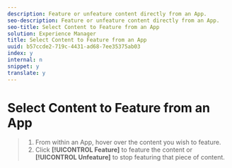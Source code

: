 ```yaml
---
description: Feature or unfeature content directly from an App.
seo-description: Feature or unfeature content directly from an App.
seo-title: Select Content to Feature from an App
solution: Experience Manager
title: Select Content to Feature from an App
uuid: b57ccde2-719c-4431-ad68-7ee35375ab03
index: y
internal: n
snippet: y
translate: y
---
```


# Select Content to Feature from an App


>1. From within an App, hover over the content you wish to feature.
>1. Click **[!UICONTROL  Feature]** to feature the content or **[!UICONTROL  Unfeature]** to stop featuring that piece of content.
